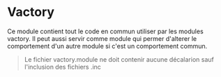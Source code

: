 # Vactory

Ce module contient tout le code en commun utiliser par les modules vactory.
Il peut aussi servir comme module qui permer d'alterer le comportement d'un autre module si c'est un comportement commun.

> Le fichier vactory.module ne doit contenir aucune décalarion sauf l'inclusion des fichiers .inc